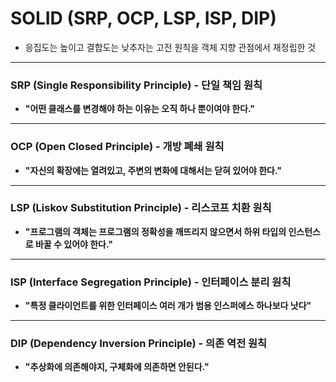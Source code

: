 # SOLID (SRP, OCP, LSP, ISP, DIP)
* 응집도는 높이고 결합도는 낮추자는 고전 원칙을 객체 지향 관점에서 재정립한 것
---
### SRP (Single Responsibility Principle) - 단일 책임 원칙
* **"어떤 클래스를 변경해야 하는 이유는 오직 하나 뿐이여야 한다."**
---
### OCP (Open Closed Principle) - 개방 폐쇄 원칙
* **"자신의 확장에는 열려있고, 주변의 변화에 대해서는 닫혀 있어야 한다."**
---
### LSP (Liskov Substitution Principle) - 리스코프 치환 원칙
* **"프로그램의 객체는 프로그램의 정확성을 깨뜨리지 않으면서 하위 타입의 인스턴스로 바꿀 수 있어야 한다."**
---
### ISP (Interface Segregation Principle) - 인터페이스 분리 원칙
* **"특정 클라이언트를 위한 인터페이스 여러 개가 범용 인스퍼에스 하나보다 낫다"**
---
### DIP (Dependency Inversion Principle) - 의존 역전 원칙
* **"추상화에 의존해야지, 구체화에 의존하면 안된다."**
